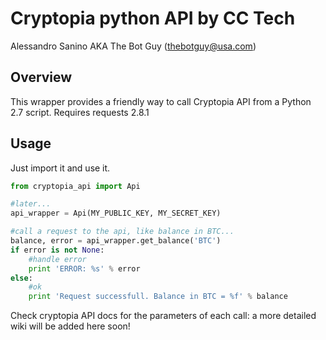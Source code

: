 # Cryptopia python API by CC Tech
Alessandro Sanino AKA The Bot Guy (thebotguy@usa.com)

## Overview
This wrapper provides a friendly way to call Cryptopia API from a Python 2.7 script. Requires requests 2.8.1

## Usage
Just import it and use it.

``` python
from cryptopia_api import Api

#later...
api_wrapper = Api(MY_PUBLIC_KEY, MY_SECRET_KEY)

#call a request to the api, like balance in BTC...
balance, error = api_wrapper.get_balance('BTC')
if error is not None:
    #handle error
    print 'ERROR: %s' % error
else:
    #ok
    print 'Request successfull. Balance in BTC = %f' % balance
```

Check cryptopia API docs for the parameters of each call: a more detailed wiki will be added here soon!